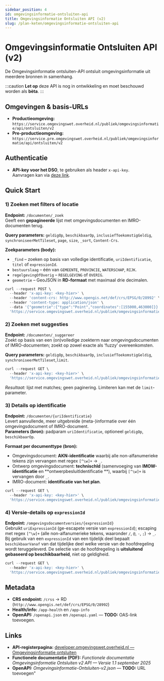 ```yaml
---
sidebar_position: 4
id: omgevingsinformatie-ontsluiten-api
title: Omgevingsinformatie Ontsluiten API (v2)
slug: /plan-keten/omgevingsinformatie-ontsluiten-api
---
```


# Omgevingsinformatie Ontsluiten API (v2)

De Omgevingsinformatie ontsluiten-API ontsluit omgevingsinformatie uit meerdere bronnen in samenhang.

:::caution
**Let op** deze API is nog in ontwikkeling en moet beschouwd worden als **bèta**.
:::

## Omgevingen & basis-URLs

- **Productieomgeving:** `https://service.omgevingswet.overheid.nl/publiek/omgevingsinformatie/api/ontsluiten/v2`
- **Pre-productieomgeving:** `https://service.pre.omgevingswet.overheid.nl/publiek/omgevingsinformatie/api/ontsluiten/v2`

## Authenticatie

- **API-key voor het DSO**, te gebruiken als header `x-api-key`.  
  Aanvragen kan via [deze link](https://developer.omgevingswet.overheid.nl/formulieren/api-key-aanvragen-0/).

## Quick Start

### 1) Zoeken met filters of locatie

**Endpoint:** `/documenten/_zoek`  
Geeft een **gepagineerde** lijst met omgevingsdocumenten en IMRO-documenten terug.

**Query parameters:** `geldigOp`, `beschikbaarOp`, `inclusiefToekomstigGeldig`, `synchroniseerMetTileset`, `page`, `size`,
`_sort`, `Content-Crs`.

**Zoekparameters (body):**

- `_find` – zoeken op basis van volledige identificatie, `uriIdentificatie`, `titel` of `expressionId`.
- `bestuurslaag` – één van `GEMEENTE`, `PROVINCIE`, `WATERSCHAP`, `RIJK`.
- `regelgevingOfOverig` – `REGELGEVING` of `OVERIG`.
- `geometrie` – GeoJSON in **RD-formaat** met maximaal drie decimalen.

~~~ts title="Voorbeeld:" hideLineNumbers
curl --request POST \
  --header 'x-api-key: <key-hier>' \
  --header 'content-crs: http://www.opengis.net/def/crs/EPSG/0/28992' \
  --header 'content-type: application/json' \
  --data '{"geometrie":{"type":"Point","coordinates":[155000,463000]}}' \
  'https://service.omgevingswet.overheid.nl/publiek/omgevingsinformatie/api/ontsluiten/v2/documenten/_zoek?page=1&size=20&sort=sortDatum,desc'
~~~

### 2) Zoeken met suggesties

**Endpoint:** `/documenten/_suggereer`  
Zoekt op basis van een (on)volledige zoekterm naar omgevingsdocumenten of IMRO-documenten; zoekt op zowel exacte als ‘fuzzy’ overeenkomsten.  

**Query parameters:** `geldigOp`, `beschikbaarOp`, `inclusiefToekomstigGeldig`, `synchroniseerMetTileset`,`limit`.

~~~ts title="Voorbeeld:" hideLineNumbers
curl --request GET \
  --header 'x-api-key: <key-hier>' \
  'https://service.omgevingswet.overheid.nl/publiek/omgevingsinformatie/api/ontsluiten/v2/documenten/_suggereer?_find=Plan%20Amsterdam&geldigOp=2024-11-27&beschikbaarOp=2024-11-27T12:34:56Z&limit=5'
~~~

_Resultaat:_ lijst met matches; geen paginering. Limiteren kan met de `limit`-parameter.

### 3) Details op identificatie

**Endpoint:** `/documenten/{uriIdentificatie}`  
Levert aanvullende, meer uitgebreide (meta-)informatie over één omgevingsdocument of IMRO-document.  
**Parameters (bron):** padparam `uriIdentificatie`, optioneel `geldigOp`, `beschikbaarOp`.

**Formaat per documenttype (bron):**

- Omgevingsdocument: **AKN-identificatie** waarbij alle non-alfanumerieke tekens zijn vervangen met regex `[^\w]+` →
  `_`.
- Ontwerp omgevingsdocument: **technischId** (samenvoeging van **IMOW-identificatie** en **ontwerpbesluitIdentificatie
  **), waarbij `[^\w]+` is vervangen door `_`.
- IMRO-document: **identificatie van het plan**.

~~~ts title="Voorbeeld:" hideLineNumbers
curl --request GET \
  --header 'x-api-key: <key-hier>' \
  'https://service.omgevingswet.overheid.nl/publiek/omgevingsinformatie/api/ontsluiten/v2/documenten/_akn_nl_act_gm0772_2020_omgevingsplan?geldigOp=2024-11-27&beschikbaarOp=2024-11-27T12:34:56Z'
~~~

### 4) Versie-details op `expressionId`

**Endpoint:** `/omgevingsdocumentversies/{expressionId}`  
Gebruikt `uriExpressionId` (ge-escapete versie van `expressionId`); escaping met regex `[^\w]+` (alle non-alfanumerieke tekens, waaronder `/`, `@`, `-`, `;`) → `_`. Bij gebruik van een `expressionId` van een tijdelijk deel bepaalt `beschikbaarVanaf` van dat tijdelijke deel welke versie van de hoofdregeling wordt teruggeleverd. De selectie van de hoofdregeling is **uitsluitend gebaseerd op beschikbaarheid**, niet op geldigheid.

~~~ts title="Voorbeeld:" hideLineNumbers
curl --request GET \
  --header 'x-api-key: <key-hier>' \
  'https://service.omgevingswet.overheid.nl/publiek/omgevingsinformatie/api/ontsluiten/v2/omgevingsdocumentversies/_akn_nl_act_gm0014_2020_omgevingsplan_nld_2024_09_30_5' 
~~~

## Metadata

- **CRS endpoint:** `/crss` → RD (`http://www.opengis.net/def/crs/EPSG/0/28992`)
- **Health/info:** `/app-health` en `/app-info`
- **OpenAPI:** `/openapi.json` en `/openapi.yaml` — **TODO:** OAS-link toevoegen.

## Links

- **API-registerpagina:** [developer.omgevingswet.overheid.nl — Omgevingsinformatie ontsluiten](https://developer.omgevingswet.overheid.nl/api-register/api/omgevingsinformatie-ontsluiten/)
- **Functionele documentatie (PDF):** *Functionele documentatie Omgevingsinformatie Ontsluiten v2 API — Versie 1.1 september 2025*
- **OpenAPI:** *Omgevingsinformatie-Ontsluiten-v2.json* — **TODO:** URL toevoegen"